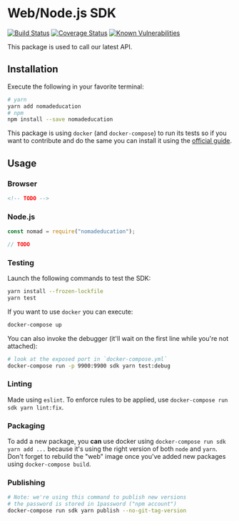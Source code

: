 # Web/Node.js SDK
[![Build Status](https://travis-ci.com/nomadeducation/nomadeducation-sdk-js.svg?branch=master)](https://travis-ci.com/nomadeducation/nomadeducation-sdk-js)
[![Coverage Status](https://coveralls.io/repos/github/nomadeducation/nomadeducation-sdk-js/badge.svg?branch=master)](https://coveralls.io/github/nomadeducation/nomadeducation-sdk-js?branch=master)
[![Known Vulnerabilities](https://snyk.io/test/github/nomadeducation/nomadeducation-sdk-js/badge.svg?targetFile=package.json)](https://snyk.io/test/github/nomadeducation/nomadeducation-sdk-js?targetFile=package.json)

This package is used to call our latest API.

## Installation

Execute the following in your favorite terminal:
```bash
# yarn
yarn add nomadeducation
# npm
npm install --save nomadeducation
```

This package is using `docker` (and `docker-compose`) to run its tests so if you want to contribute and do the same you can install it using the [official guide](https://docs.docker.com/compose/install/).

## Usage

### Browser

```html
<!-- TODO -->
```

### Node.js

```js
const nomad = require("nomadeducation");

// TODO
```

### Testing

Launch the following commands to test the SDK:
```bash
yarn install --frozen-lockfile
yarn test
```

If you want to use `docker` you can execute:
```bash
docker-compose up
```


You can also invoke the debugger (it'll wait on the first line while you're not attached):
```bash
# look at the exposed port in `docker-compose.yml`
docker-compose run -p 9900:9900 sdk yarn test:debug
```

### Linting

Made using `eslint`. To enforce rules to be applied, use `docker-compose run sdk yarn lint:fix`.

### Packaging

To add a new package, you **can** use docker using `docker-compose run sdk yarn add ...`
because it's using the right version of both `node` and `yarn`.
Don't forget to rebuild the "web" image once you've added new packages using `docker-compose build`.

### Publishing

```bash
# Note: we're using this command to publish new versions
# the password is stored in 1password ("npm account")
docker-compose run sdk yarn publish --no-git-tag-version
```
